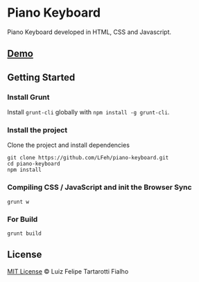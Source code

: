 # Piano Keyboard

Piano Keyboard developed in HTML, CSS and Javascript.

## [Demo](http://www.felipefialho.com/piano)

## Getting Started

### Install Grunt

Install `grunt-cli` globally with `npm install -g grunt-cli`.

### Install the project

Clone the project and install dependencies

	git clone https://github.com/LFeh/piano-keyboard.git
	cd piano-keyboard
	npm install

### Compiling CSS / JavaScript and init the Browser Sync

	grunt w

### For Build

	grunt build

## License
 
[MIT License](http://felipefialho.mit-license.org/) © Luiz Felipe Tartarotti Fialho
